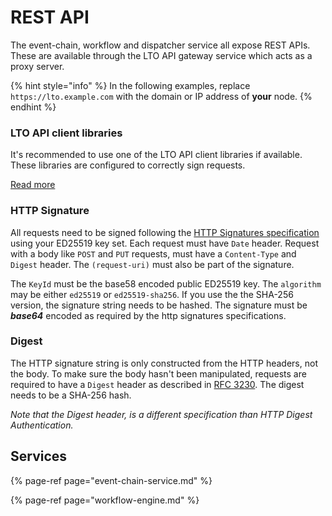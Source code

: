 # REST API

The event-chain, workflow and dispatcher service all expose REST APIs. These are available through the LTO API gateway service which acts as a proxy server.

{% hint style="info" %}
In the following examples, replace `https://lto.example.com` with the domain or IP address of **your** node. 
{% endhint %}

### LTO API client libraries

It's recommended to use one of the LTO API client libraries if available. These libraries are configured to correctly sign requests.

[Read more](api-client-libraries.md)

### HTTP Signature

All requests need to be signed following the [HTTP Signatures specification](https://tools.ietf.org/html/draft-cavage-http-signatures-10) using your ED25519 key set. Each request must have `Date` header. Request with a body like `POST` and `PUT` requests, must have a `Content-Type` and `Digest` header. The `(request-uri)` must also be part of the signature.

The `KeyId` must be the base58 encoded public ED25519 key. The `algorithm` may be either `ed25519` or `ed25519-sha256`. If you use the the SHA-256 version, the signature string needs to be hashed. The signature must be _**base64**_ encoded as required by the http signatures specifications.

### Digest

The HTTP signature string is only constructed from the HTTP headers, not the body. To make sure the body hasn't been manipulated, requests are required to have a `Digest` header as described in [RFC 3230](https://tools.ietf.org/html/rfc3230). The digest needs to be a SHA-256 hash.

_Note that the Digest header, is a different specification than HTTP Digest Authentication._

## Services

{% page-ref page="event-chain-service.md" %}

{% page-ref page="workflow-engine.md" %}

